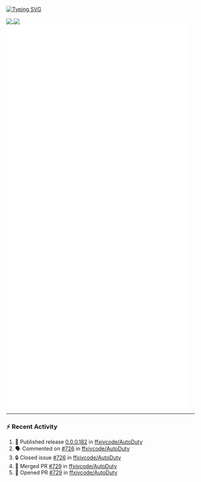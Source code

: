 [![Typing SVG](https://readme-typing-svg.demolab.com?font=Fira+Code&duration=1000&pause=1000&multiline=true&repeat=false&width=435&lines=Simon+Latusek+%7C+Gameplay+Engineer)](https://git.io/typing-svg)

<a href="https://github.com/anuraghazra/github-readme-stats">
  <img height=200 align="center" src="https://github-readme-stats.vercel.app/api?username=erdelf&theme=radical" />
</a>
<a href="https://github.com/anuraghazra/convoychat">
  <img height=200 align="center" src="https://streak-stats.demolab.com?user=erdelf&theme=radical&mode=weekly" />
</a>

<picture>
  <img src="/github-metrics.svg" alt="Metrics">
</picture>

---

### :zap: Recent Activity
<!--START_SECTION:activity-->
1. 🚀 Published release [0.0.0.182](https://github.com/ffxivcode/AutoDuty/releases/tag/0.0.0.182) in [ffxivcode/AutoDuty](https://github.com/ffxivcode/AutoDuty)
2. 🗣 Commented on [#726](https://github.com/ffxivcode/AutoDuty/issues/726#issuecomment-2567065976) in [ffxivcode/AutoDuty](https://github.com/ffxivcode/AutoDuty)
3. 🔒 Closed issue [#726](https://github.com/ffxivcode/AutoDuty/issues/726) in [ffxivcode/AutoDuty](https://github.com/ffxivcode/AutoDuty)
4. 🎉 Merged PR [#729](https://github.com/ffxivcode/AutoDuty/pull/729) in [ffxivcode/AutoDuty](https://github.com/ffxivcode/AutoDuty)
5. 💪 Opened PR [#729](https://github.com/ffxivcode/AutoDuty/pull/729) in [ffxivcode/AutoDuty](https://github.com/ffxivcode/AutoDuty)
<!--END_SECTION:activity-->

<!--
**erdelf/erdelf** is a ✨ _special_ ✨ repository because its `README.md` (this file) appears on your GitHub profile.

Here are some ideas to get you started:

- 🔭 I’m currently working on ...
- 🌱 I’m currently learning ...
- 👯 I’m looking to collaborate on ...
- 🤔 I’m looking for help with ...
- 💬 Ask me about ...
- 📫 How to reach me: ...
- 😄 Pronouns: ...
- ⚡ Fun fact: ...
-->
